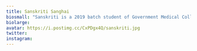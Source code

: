 ```yaml
---
title: Sanskriti Sanghai
biosmall: "Sanskriti is a 2019 batch student of Government Medical College, Ratlam"
biolarge:
avatar: https://i.postimg.cc/CxPDgx4Q/sanskriti.jpg
twitter:
instagram:
---
```

